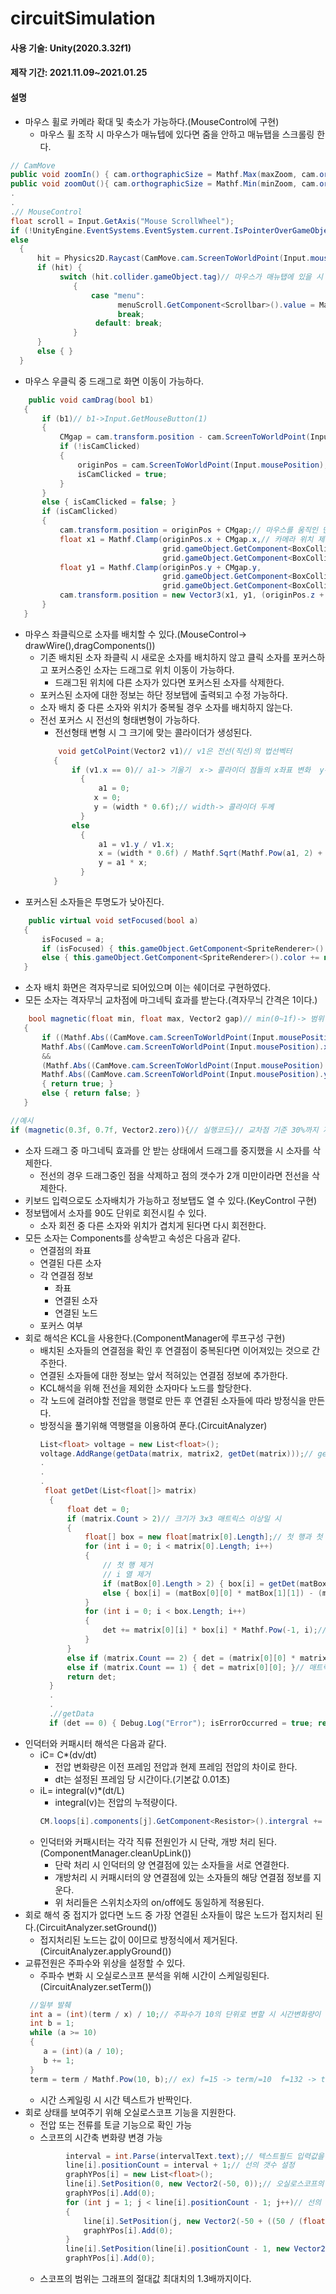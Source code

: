# circuitSimulation

#### 사용 기술: Unity(2020.3.32f1)
#### 제작 기간: 2021.11.09~2021.01.25
#### 설명
- 마우스 휠로 카메라 확대 및 축소가 가능하다.(MouseControl에 구현)
  - 마우스 휠 조작 시 마우스가 매뉴텝에 있다면 줌을 안하고 매뉴탭을 스크롤링 한다.
```C#
// CamMove
public void zoomIn() { cam.orthographicSize = Mathf.Max(maxZoom, cam.orthographicSize - zSpeed);limitCamBound(); }
public void zoomOut(){ cam.orthographicSize = Mathf.Min(minZoom, cam.orthographicSize + zSpeed); limitCamBound(); }
.
.
.// MouseControl
float scroll = Input.GetAxis("Mouse ScrollWheel");
if (!UnityEngine.EventSystems.EventSystem.current.IsPointerOverGameObject()) { CamMove.cam.GetComponent<CamMove>().zoomIn(); }
else
  {
      hit = Physics2D.Raycast(CamMove.cam.ScreenToWorldPoint(Input.mousePosition), Vector2.zero, 0f, 1 << 5);
      if (hit) {
           switch (hit.collider.gameObject.tag)// 마우스가 매뉴탭에 있을 시 매뉴탭 스크롤링
              {
                  case "menu":
                        menuScroll.GetComponent<Scrollbar>().value = Mathf.Min(1, menuScroll.GetComponent<Scrollbar>().value + 0.1f);
                        break;
                   default: break;
              }
      }
      else { }
  }
```
 - 마우스 우클릭 중 드래그로 화면 이동이 가능하다.
 
 ```C#
     public void camDrag(bool b1)
    {
        if (b1)// b1->Input.GetMouseButton(1)
        {
            CMgap = cam.transform.position - cam.ScreenToWorldPoint(Input.mousePosition);// 카메라와 마우스위치 차이
            if (!isCamClicked)
            {
                originPos = cam.ScreenToWorldPoint(Input.mousePosition);// 최초 마우스 위치 저장
                isCamClicked = true;
            }
        }
        else { isCamClicked = false; }
        if (isCamClicked)
        {
            cam.transform.position = originPos + CMgap;// 마우스를 움직인 만큼 위치 재설정
            float x1 = Mathf.Clamp(originPos.x + CMgap.x,// 카메라 위치 제한
                                   grid.gameObject.GetComponent<BoxCollider2D>().bounds.min.x + halfWidth,
                                   grid.gameObject.GetComponent<BoxCollider2D>().bounds.max.x - halfWidth);
            float y1 = Mathf.Clamp(originPos.y + CMgap.y,
                                   grid.gameObject.GetComponent<BoxCollider2D>().bounds.min.y + halfHeight,
                                   grid.gameObject.GetComponent<BoxCollider2D>().bounds.max.x - halfHeight);
            cam.transform.position = new Vector3(x1, y1, (originPos.z + CMgap.z));
        }
    }
 ```
 - 마우스 좌클릭으로 소자를 배치할 수 있다.(MouseControl-> drawWire(),dragComponents())
   - 기존 배치된 소자 좌클릭 시 새로운 소자를 배치하지 않고 클릭 소자를 포커스하고 포커스중인 소자는 드래그로 위치 이동이 가능하다.
     - 드래그된 위치에 다른 소자가 있다면 포커스된 소자를 삭제한다.
   - 포커스된 소자에 대한 정보는 하단 정보탭에 출력되고 수정 가능하다.
   - 소자 배치 중 다른 소자와 위치가 중복될 경우 소자를 배치하지 않는다.
   - 전선 포커스 시 전선의 형태변형이 가능하다.
     - 전선형태 변형 시 그 크기에 맞는 콜라이더가 생성된다.
     ```C#
         void getColPoint(Vector2 v1)// v1은 전선(직선)의 법선벡터
        {
            if (v1.x == 0)// a1-> 기울기  x-> 콜라이더 점들의 x좌표 변화  y-> 콜라이더 점들의 y좌표 변화
              {
                  a1 = 0;
                 x = 0;
                 y = (width * 0.6f);// width-> 콜라이더 두께
              }
            else
              {
                  a1 = v1.y / v1.x;
                  x = (width * 0.6f) / Mathf.Sqrt(Mathf.Pow(a1, 2) + 1);
                  y = a1 * x;
              }
        }
     
     ```
 - 포커스된 소자들은 투명도가 낮아진다.
 ```C#
     public virtual void setFocused(bool a)
    {
        isFocused = a;
        if (isFocused) { this.gameObject.GetComponent<SpriteRenderer>().color -= new Color(0, 0, 0, 0.5f); }
        else { this.gameObject.GetComponent<SpriteRenderer>().color += new Color(0, 0, 0, 0.5f); }
    }
 ```
 - 소자 배치 화면은 격자무늬로 되어있으며 이는 쉐이더로 구현하였다.
 - 모든 소자는 격자무늬 교차점에 마그네틱 효과를 받는다.(격자무늬 간격은 1이다.)
 ```C#
     bool magnetic(float min, float max, Vector2 gap)// min(0~1f)-> 범위 하한선 max(0~1f)-> 범위 상한선 gap-> 보정치(마우스 클릭 위치와 소자 위치간 차)
    {
        if ((Mathf.Abs((CamMove.cam.ScreenToWorldPoint(Input.mousePosition).x - gap.x) % 1) <= min ||// 마우스 위치(소수점만 받음)가 min~max면 true return
        Mathf.Abs((CamMove.cam.ScreenToWorldPoint(Input.mousePosition).x - gap.x) % 1) >= max)
        && 
        (Mathf.Abs((CamMove.cam.ScreenToWorldPoint(Input.mousePosition).y - gap.y) % 1) <= min ||
        Mathf.Abs((CamMove.cam.ScreenToWorldPoint(Input.mousePosition).y - gap.y) % 1) >= max))
        { return true; }
        else { return false; }
    }
 
 //예시
 if (magnetic(0.3f, 0.7f, Vector2.zero)){// 실행코드}// 교차점 기준 30%까지 자석 효과
 ```
 
 - 소자 드래그 중 마그네틱 효과를 안 받는 상태에서 드래그를 중지했을 시 소자를 삭제한다.
   - 전선의 경우 드래그중인 점을 삭제하고 점의 갯수가 2개 미만이라면 전선을 삭제한다.
 - 키보드 입력으로도 소자배치가 가능하고 정보탭도 열 수 있다.(KeyControl 구현)
 - 정보탭에서 소자를 90도 단위로 회전시킬 수 있다.
   - 소자 회전 중 다른 소자와 위치가 겹치게 된다면 다시 회전한다.
 - 모든 소자는 Components를 상속받고 속성은 다음과 같다.
   - 연결점의 좌표
   - 연결된 다른 소자
   - 각 연결점 정보
     - 좌표
     - 연결된 소자
     - 연결된 노드
   - 포커스 여부
 - 회로 해석은 KCL을 사용한다.(ComponentManager에 루프구성 구현)
   - 배치된 소자들의 연결점을 확인 후 연결점이 중복된다면 이어져있는 것으로 간주한다.
   - 연결된 소자들에 대한 정보는 앞서 적혀있는 연결점 정보에 추가한다.
   - KCL해석을 위해 전선을 제외한 소자마다 노드를 할당한다.
   - 각 노드에 걸려야할 전압을 행렬로 만든 후 연결된 소자들에 따라 방정식을 만든다.
   - 방정식을 풀기위해 역행렬을 이용하여 푼다.(CircuitAnalyzer)
      ```C#
      List<float> voltage = new List<float>();
      voltage.AddRange(getData(matrix, matrix2, getDet(matrix)));// getDet-> 행렬의 크기를 구함 getData-> 방정식 해석
      .
      .
      .
       float getDet(List<float[]> matrix)
        {
            float det = 0;
            if (matrix.Count > 2)// 크기가 3x3 매트릭스 이상일 시 
            {
                float[] box = new float[matrix[0].Length];// 첫 행과 첫 열을 제외한 행렬의 크기를 함구함
                for (int i = 0; i < matrix[0].Length; i++)
                {
                    // 첫 행 제거
                    // i 열 제거
                    if (matBox[0].Length > 2) { box[i] = getDet(matBox); }// 삭제 후 행렬의 크기가 3x3 이상일 시 함수를 다시 실행
                    else { box[i] = (matBox[0][0] * matBox[1][1]) - (matBox[0][1] * matBox[1][0]); }
                }
                for (int i = 0; i < box.Length; i++)
                {
                    det += matrix[0][i] * box[i] * Mathf.Pow(-1, i);// 행렬 크기 
                }
            }
            else if (matrix.Count == 2) { det = (matrix[0][0] * matrix[1][1]) - (matrix[0][1] * matrix[1][0]); }// 매트릭스 크기가 2
            else if (matrix.Count == 1) { det = matrix[0][0]; }// 매트릭스 크기가 1
            return det;
        }
        .
        .
        .//getData
        if (det == 0) { Debug.Log("Error"); isErrorOccurred = true; return new List<float>(); }// 행렬의 크기가 0일 시 에러 
      ```
 - 인덕터와 커패시터 해석은 다음과 같다.
   - iC= C*(dv/dt)
     - 전압 변화량은 이전 프레임 전압과 현제 프레임 전압의 차이로 한다.
     - dt는 설정된 프레임 당 시간이다.(기본값 0.01초)
   - iL= integral(v)*(dt/L)
     - integral(v)는 전압의 누적량이다.
     ```C#
     CM.loops[i].components[j].GetComponent<Resistor>().intergral += term * CM.loops[i].components[j].GetComponent<Resistor>().voltage;// 각 프레임마다 
     ```
   - 인덕터와 커패시터는 각각 직류 전원인가 시 단락, 개방 처리 된다.(ComponentManager.cleanUpLink())
     - 단락 처리 시 인덕터의 양 연결점에 있는 소자들을 서로 연결한다.
     - 개방처리 시 커패시터의 양 연결점에 있는 소자들의 해당 연결점 정보를 지운다.
     - 위 처리들은 스위치소자의 on/off에도 동일하게 적용된다.
 - 회로 해석 중 접지가 없다면 노드 중 가장 연결된 소자들이 많은 노드가 접지처리 된다.(CircuitAnalyzer.setGround())
   - 접지처리된 노드는 값이 0이므로 방정식에서 제거된다.(CircuitAnalyzer.applyGround())
 - 교류전원은 주파수와 위상을 설정할 수 있다.
   - 주파수 변화 시 오실로스코프 분석을 위해 시간이 스케일링된다.(CircuitAnalyzer.setTerm())
   ```C#
    //일부 발췌
    int a = (int)(term / x) / 10;// 주파수가 10의 단위로 변할 시 시간변화량이 줄어듦 
    int b = 1;
    while (a >= 10)
    {
       a = (int)(a / 10);
       b += 1;
    }
    term = term / Mathf.Pow(10, b);// ex) f=15 -> term/=10  f=132 -> term/=100
   ```
   - 시간 스케일링 시 시간 텍스트가 반짝인다.
 - 회로 상태를 보여주기 위해 오실로스코프 기능을 지원한다.
   - 전압 또는 전류를 토글 기능으로 확인 가능
   - 스코프의 시간축 변화량 변경 가능
   ```C#
            interval = int.Parse(intervalText.text);// 텍스트필드 입력값을 받음
            line[i].positionCount = interval + 1;// 선의 갯수 설정
            graphYPos[i] = new List<float>();
            line[i].SetPosition(0, new Vector2(-50, 0));// 오실로스코프의 길이는 50
            graphYPos[i].Add(0);
            for (int j = 1; j < line[i].positionCount - 1; j++)// 선의 갯수(인터벌 값)에 따라 graphYPos리스트에 값을 추가
            {
                line[i].SetPosition(j, new Vector2(-50 + ((50 / (float)interval) * j), 0));
                graphYPos[i].Add(0);
            }
            line[i].SetPosition(line[i].positionCount - 1, new Vector2(0, 0));
            graphYPos[i].Add(0);
   
   ```
   - 스코프의 범위는 그래프의 절대값 최대치의 1.3배까지이다. 
 
